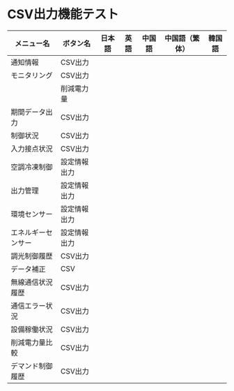 # CSV出力機能テスト

|メニュー名|ボタン名|日本語|英語|中国語|中国語（繁体）|韓国語|
|-|-|-|-|-|-|-|
|通知情報|CSV出力|
|モニタリング|CSV出力|
||削減電力量|
|期間データ出力|CSV出力|
|制御状況|CSV出力|
|入力接点状況|CSV出力|
|空調冷凍制御|設定情報出力|
|出力管理|設定情報出力|
|環境センサー|設定情報出力|
|エネルギーセンサー|設定情報出力|
|調光制御履歴|CSV出力|
|データ補正|CSV|
|無線通信状況履歴|CSV出力|
|通信エラー状況|CSV出力|
|設備稼働状況|CSV出力|
|削減電力量比較|CSV出力|
|デマンド制御履歴|CSV出力|